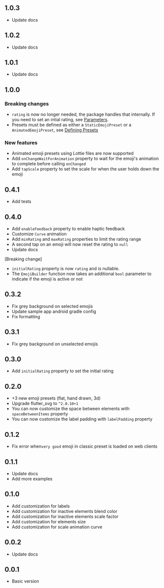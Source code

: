 ## 1.0.3
- Update docs

## 1.0.2
- Update docs

## 1.0.1
- Update docs

## 1.0.0
### Breaking changes
- `rating` is now no longer needed, the package handles that internally. If you need to set an intial rating, see [Parameters](https://github.com/stevenosse/flutter_emoji_feedback/?tab=readme-ov-file#parameters).
- Presets must be defined as either a `StaticEmojiPreset` or a `AnimatedEmojiPreset`, see [Defining Presets](https://github.com/stevenosse/flutter_emoji_feedback/?tab=readme-ov-file#-defining-presets)

### New features
- Animated emoji presets using Lottie files are now supported
- Add `onChangeWaitForAnimation` property to wait for the emoji's animation to complete before calling `onChanged`
- Add `tapScale` property to set the scale for when the user holds down the emoji

## 0.4.1
- Add tests

## 0.4.0
- Add `enableFeedback` property to enable haptic feedback
- Customize `Curve` animation
- Add `minRating` and `maxRating` properties to limit the rating range
- A second tap on an emoji will now reset the rating to `null`
- Update docs

[Breaking change] 
- `initialRating` property is now `rating` and is nullable. 
- The `EmojiBuilder` function now takes an additional `bool` parameter to indicate if the emoji is active or not

## 0.3.2
- Fix grey background on selected emojis
- Update sample app android gradle config
- Fix formatting

## 0.3.1
- Fix grey background on unselected emojis

## 0.3.0
- Add `initialRating` property to set the initial rating

## 0.2.0
- +3 new emoji presets (flat, hand drawn, 3d)
- Upgrade flutter_svg to `^2.0.10+1`
- You can now customize the space between elements with `spaceBetweenItems` property
- You can now customize the label padding with `labelPadding` property

## 0.1.2
- Fix error when`very good` emoji in classic preset is loaded on web clients

## 0.1.1
- Update docs
- Add more examples

## 0.1.0
- Add customization for labels
- Add customization for inactive elements blend color
- Add customization for inactive elements scale factor
- Add customization for elements size
- Add customization for scale animation curve

## 0.0.2
- Update docs

## 0.0.1

- Basic version 
